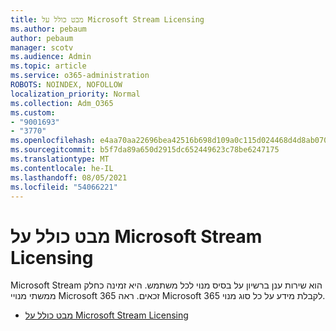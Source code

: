 ```yaml
---
title: מבט כולל על Microsoft Stream Licensing
ms.author: pebaum
author: pebaum
manager: scotv
ms.audience: Admin
ms.topic: article
ms.service: o365-administration
ROBOTS: NOINDEX, NOFOLLOW
localization_priority: Normal
ms.collection: Adm_O365
ms.custom:
- "9001693"
- "3770"
ms.openlocfilehash: e4aa70aa22696bea42516b698d109a0c115d024468d4d8ab070b9c337c3e91fe
ms.sourcegitcommit: b5f7da89a650d2915dc652449623c78be6247175
ms.translationtype: MT
ms.contentlocale: he-IL
ms.lasthandoff: 08/05/2021
ms.locfileid: "54066221"
---
```

# <a name="microsoft-stream-licensing-overview"></a>מבט כולל על Microsoft Stream Licensing

Microsoft Stream הוא שירות ענן ברשיון על בסיס מנוי לכל משתמש. היא זמינה כחלק ממשתי מנויי Microsoft 365 זכאים. ראה Microsoft 365 לקבלת מידע על כל סוג מנוי.

- [מבט כולל על Microsoft Stream Licensing](https://docs.microsoft.com/stream/license-overview)